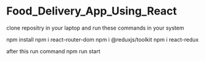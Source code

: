 # Food_Delivery_App_Using_React

clone repositry in your laptop
and 
run these commands in your system

npm install
npm i react-router-dom
npm i @reduxjs/toolkit
npm i react-redux


after this run command npm run start
